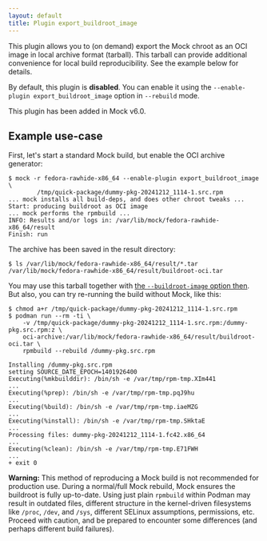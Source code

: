 ```yaml
---
layout: default
title: Plugin export_buildroot_image
---
```


This plugin allows you to (on demand) export the Mock chroot as an OCI image in
local archive format (tarball).  This tarball can provide additional convenience
for local build reproducibility.  See the example below for details.

By default, this plugin is **disabled**.  You can enable it using the
`--enable-plugin export_buildroot_image` option in `--rebuild` mode.

This plugin has been added in Mock v6.0.

## Example use-case

First, let's start a standard Mock build, but enable the OCI archive generator:

    $ mock -r fedora-rawhide-x86_64 --enable-plugin export_buildroot_image \
            /tmp/quick-package/dummy-pkg-20241212_1114-1.src.rpm
    ... mock installs all build-deps, and does other chroot tweaks ...
    Start: producing buildroot as OCI image
    ... mock performs the rpmbuild ...
    INFO: Results and/or logs in: /var/lib/mock/fedora-rawhide-x86_64/result
    Finish: run

The archive has been saved in the result directory:

    $ ls /var/lib/mock/fedora-rawhide-x86_64/result/*.tar
    /var/lib/mock/fedora-rawhide-x86_64/result/buildroot-oci.tar

You may use this tarball together with [the `--buildroot-image` option
then](Feature-buildroot-image).  But also, you can try re-running the
build without Mock, like this:

    $ chmod a+r /tmp/quick-package/dummy-pkg-20241212_1114-1.src.rpm
    $ podman run --rm -ti \
        -v /tmp/quick-package/dummy-pkg-20241212_1114-1.src.rpm:/dummy-pkg.src.rpm:z \
        oci-archive:/var/lib/mock/fedora-rawhide-x86_64/result/buildroot-oci.tar \
        rpmbuild --rebuild /dummy-pkg.src.rpm

    Installing /dummy-pkg.src.rpm
    setting SOURCE_DATE_EPOCH=1401926400
    Executing(%mkbuilddir): /bin/sh -e /var/tmp/rpm-tmp.XIm441
    ...
    Executing(%prep): /bin/sh -e /var/tmp/rpm-tmp.pqJ9hu
    ...
    Executing(%build): /bin/sh -e /var/tmp/rpm-tmp.iaeMZG
    ...
    Executing(%install): /bin/sh -e /var/tmp/rpm-tmp.SHktaE
    ...
    Processing files: dummy-pkg-20241212_1114-1.fc42.x86_64
    ...
    Executing(%clean): /bin/sh -e /var/tmp/rpm-tmp.E71FWH
    ...
    + exit 0

**Warning:** This method of reproducing a Mock build is not recommended for
production use.  During a normal/full Mock rebuild, Mock ensures the buildroot
is fully up-to-date.  Using just plain `rpmbuild` within Podman may result in
outdated files, different structure in the kernel-driven filesystems like
`/proc`, `/dev`, and `/sys`, different SELinux assumptions, permissions, etc.
Proceed with caution, and be prepared to encounter some differences (and perhaps
different build failures).
